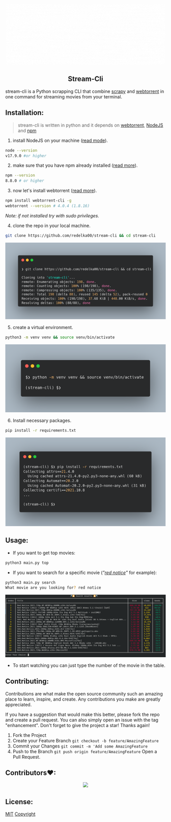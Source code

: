 <p align="center">
  <img src=".github/logo.gif" />
</p>

<h2 align='center'> Stream-Cli </h2>

stream-cli is a Python scrapping CLI that combine [scrapy](https://scrapy.org) and [webtorrent](https://github.com/webtorrent/webtorrent-cli) in one command for streaming movies from your terminal.

## Installation:
> stream-cli is written in python and it depends on [webtorrent](https://github.com/webtorrent/webtorrent-cli), [NodeJS](https://nodejs.org) and [npm](https://www.npmjs.com)

1. install NodeJS on your machine ([read mode](https://nodejs.org/en/download/)).
```bash
node --version
v17.9.0 #or higher
```
2. make sure that you have npm already installed ([read more](https://docs.npmjs.com/cli/v7/configuring-npm/install)).
```bash
npm --version
8.8.0 # or higher
```
3. now let's install webtorrent ([read more](https://github.com/webtorrent/webtorrent-cli)).
```bash
npm install webtorrent-cli -g
webtorrent --version # 4.0.4 (1.8.16)
```
_Note: if not installed try with sudo privileges._

4. clone the repo in your local machine.
```bash
git clone https://github.com/redelka00/stream-cli && cd stream-cli
```
![clone results](.github/clone.png)

5. create a virtual environment.
```bash
python3 -m venv venv && source venv/bin/activate
```
![creating virtualenv](.github/virtualenv.png)

6. Install necessary packages.
```bash
pip install -r requirements.txt
```
![install packages](.github/pipintsall.png)

## Usage:
* If you want to get top movies:
```bash
python3 main.py top
```
* If you want to search for a specific movie (_"[red notice](https://www.imdb.com/title/tt7991608/)"_ for example):
```bash
python3 main.py search
What movie are you looking for? red notice
```
![table of search](.github/table_of_movies.png)
* To start watching you can just type the number of the movie in the table. 

## Contributing:
Contributions are what make the open source community such an amazing place to learn, inspire, and create. Any contributions you make are greatly appreciated.

If you have a suggestion that would make this better, please fork the repo and create a pull request. You can also simply open an issue with the tag "enhancement". Don't forget to give the project a star! Thanks again!

1. Fork the Project
2. Create your Feature Branch `git checkout -b feature/AmazingFeature`
3. Commit your Changes `git commit -m 'Add some AmazingFeature`
4. Push to the Branch `git push origin feature/AmazingFeature`
Open a Pull Request.

## Contributors❤:
<div align="center">
	<a href="https://github.com/red-elka/stream-cli/graphs/contributors">
  	<img src="https://contrib.rocks/image?repo=red-elka/stream-cli" />
	</a>
</div>

## License:
[MIT](https://mit-license.org/)
[Copyright](https://www.disclaimertemplate.net/live.php?token=xyytrgo4QtkLMNCB6LEIO6Q39YDFyhu2)